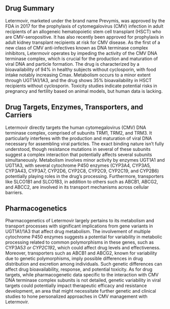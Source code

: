 ## Drug Summary
Letermovir, marketed under the brand name Prevymis, was approved by the FDA in 2017 for the prophylaxis of cytomegalovirus (CMV) infection in adult recipients of an allogeneic hematopoietic stem cell transplant (HSCT) who are CMV-seropositive. It has also recently been approved for prophylaxis in adult kidney transplant recipients at risk for CMV disease. As the first of a new class of CMV anti-infectives known as DNA terminase complex inhibitors, Letermovir operates by impeding the activity of the CMV DNA terminase complex, which is crucial for the production and maturation of viral DNA and particle formation. The drug is characterized by a bioavailability of 94% in healthy subjects without cyclosporin, with food intake notably increasing Cmax. Metabolism occurs to a minor extent through UGT1A1/1A3, and the drug shows 35% bioavailability in HSCT recipients without cyclosporin. Toxicity studies indicate potential risks in pregnancy and fertility based on animal models, but human data is lacking.

## Drug Targets, Enzymes, Transporters, and Carriers
Letermovir directly targets the human cytomegalovirus (CMV) DNA terminase complex, comprised of subunits TRM1, TRM2, and TRM3. It particularly interferes with the production and maturation of viral DNA necessary for assembling viral particles. The exact binding nature isn’t fully understood, though resistance mutations in several of these subunits suggest a complex interaction that potentially affects several subunits simultaneously. Metabolism involves minor activity by enzymes UGT1A1 and UGT1A3, with several cytochrome P450 enzymes (CYP3A4, CYP3A5, CYP3A43, CYP3A7, CYP2D6, CYP2C8, CYP2C9, CYP2C19, and CYP2B6) potentially playing roles in the drug’s processing. Furthermore, transporters like SLCO1B1 and SLCO1B3, in addition to others such as ABCB1, ABCG2, and ABCC2, are involved in its transport mechanisms across cellular barriers.

## Pharmacogenetics
Pharmacogenetics of Letermovir largely pertains to its metabolism and transport processes with significant implications from gene variants in UGT1A1/1A3 that affect drug metabolism. The involvement of multiple cytochrome P450 enzymes suggests a potential for variability in metabolic processing related to common polymorphisms in these genes, such as CYP3A5*3 or CYP2C19*2, which could affect drug levels and effectiveness. Moreover, transporters such as ABCB1 and ABCG2, known for variability due to genetic polymorphisms, imply possible differences in drug distribution and excretion among individuals. Such genetic differences can affect drug bioavailability, response, and potential toxicity. As for drug targets, while pharmacogenetic data specific to the interaction with CMV DNA terminase complex subunits is not detailed, genetic variability in viral targets could potentially impact therapeutic efficacy and resistance development, an area that might necessitate further genetic and clinical studies to hone personalized approaches in CMV management with Letermovir.